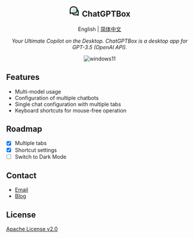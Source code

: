 <h2 align="center">
<img src="./doc/icon.png" alt="icon" width="30" style="background-color: white;border-radius: 5px;">
<span>ChatGPTBox</span>
</h2>
<p align="center">
    English | <a href="./README-CN.md">简体中文</a>
</p>
<p align="center">
    <em>Your Ultimate Copilot on the Desktop. ChatGPTBox is a desktop app for GPT-3.5 (OpenAI API).</em>
</p>

<p align="center">
    <img alt="windows11" src="https://img.shields.io/badge/windows-11-brightgreen">
</p>


## Features

- Multi-model usage
- Configuration of multiple chatbots
- Single chat configuration with multiple tabs
- Keyboard shortcuts for mouse-free operation

## Roadmap

- [x] Multiple tabs
- [x] Shortcut settings
- [ ] Switch to Dark Mode

## Contact

- [Email](mailto:xiaochen0517@qq.com)
- [Blog](https://blog.mochen.fun)

## License

[Apache License v2.0](./LICENSE)

